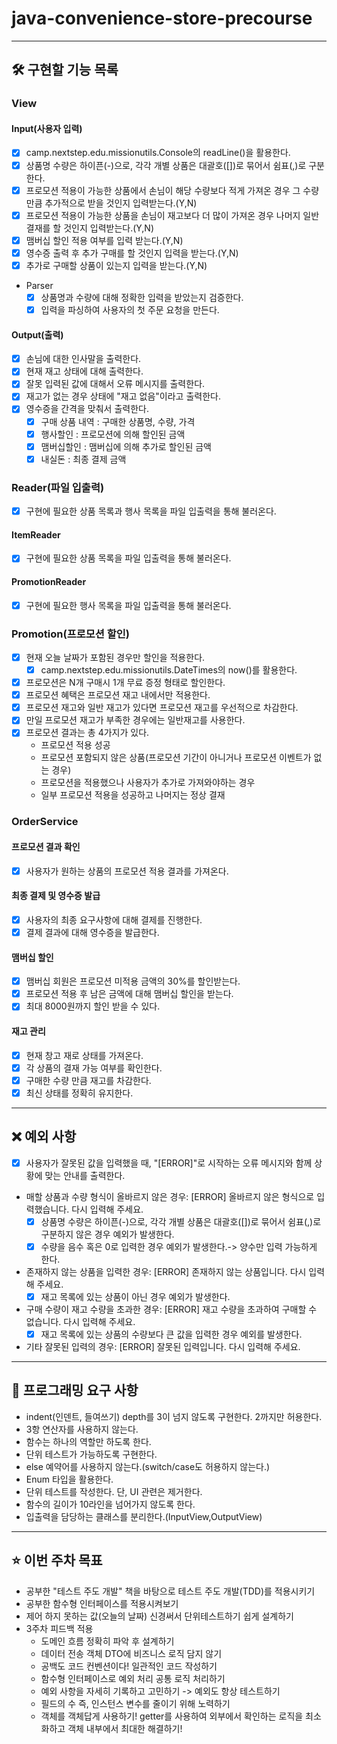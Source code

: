 # java-convenience-store-precourse

----

## 🛠️ 구현할 기능 목록

### View

#### Input(사용자 입력)

- [X] camp.nextstep.edu.missionutils.Console의 readLine()을 활용한다.
- [X] 상품명 수량은 하이픈(-)으로, 각각 개별 상품은 대괄호([])로 묶어서 쉼표(,)로 구분한다.
- [X] 프로모션 적용이 가능한 상품에서 손님이 해당 수량보다 적게 가져온 경우 그 수량만큼 추가적으로 받을 것인지 입력받는다.(Y,N)
- [X] 프로모션 적용이 가능한 상품을 손님이 재고보다 더 많이 가져온 경우 나머지 일반 결재를 할 것인지 입력받는다.(Y,N)
- [X] 맴버십 할인 적용 여부를 입력 받는다.(Y,N)
- [X] 영수증 출력 후 추가 구매를 할 것인지 입력을 받는다.(Y,N)
- [X] 추가로 구매할 상품이 있는지 입력을 받는다.(Y,N)
- Parser
    - [X] 상품명과 수량에 대해 정확한 입력을 받았는지 검증한다.
    - [X] 입력을 파싱하여 사용자의 첫 주문 요청을 만든다.

#### Output(출력)

- [X] 손님에 대한 인사말을 출력한다.
- [X] 현재 재고 상태에 대해 출력한다.
- [X] 잘못 입력된 값에 대해서 오류 메시지를 출력한다.
- [X] 재고가 없는 경우 상태에 "재고 없음"이라고 출력한다.
- [X] 영수증을 간격을 맞춰서 출력한다.
    - [X] 구매 상품 내역 : 구매한 상품명, 수량, 가격
    - [X] 행사할인 : 프로모션에 의해 할인된 금액
    - [X] 맴버십할인 : 맴버십에 의해 추가로 할인된 금액
    - [X] 내실돈 : 최종 결제 금액

### Reader(파일 입출력)

- [X] 구현에 필요한 상품 목록과 행사 목록을 파일 입출력을 통해 불러온다.

#### ItemReader

- [X] 구현에 필요한 상품 목록을 파일 입출력을 통해 불러온다.

#### PromotionReader

- [X] 구현에 필요한 행사 목록을 파일 입출력을 통해 불러온다.

### Promotion(프로모션 할인)

- [X] 현재 오늘 날짜가 포함된 경우만 할인을 적용한다.
    - [X] camp.nextstep.edu.missionutils.DateTimes의 now()를 활용한다.
- [X] 프로모션은 N개 구매시 1개 무료 증정 형태로 할인한다.
- [X] 프로모션 혜택은 프로모션 재고 내에서만 적용한다.
- [X] 프로모션 재고와 일반 재고가 있다면 프로모션 재고를 우선적으로 차감한다.
- [X] 만일 프로모션 재고가 부족한 경우에는 일반재고를 사용한다.
- [X] 프로모션 결과는 총 4가지가 있다.
    - 프로모션 적용 성공
    - 프로모션 포함되지 않은 상품(프로모션 기간이 아니거나 프로모션 이벤트가 없는 경우)
    - 프로모션을 적용했으나 사용자가 추가로 가져와야하는 경우
    - 일부 프로모션 적용을 성공하고 나머지는 정상 결재

### OrderService

#### 프로모션 결과 확인

- [X] 사용자가 원하는 상품의 프로모션 적용 결과를 가져온다.

#### 최종 결제 및 영수증 발급

- [X] 사용자의 최종 요구사항에 대해 결제를 진행한다.
- [X] 결제 결과에 대해 영수증을 발급한다.

#### 맴버십 할인

- [X] 맴버십 회원은 프로모션 미적용 금액의 30%를 할인받는다.
- [X] 프로모션 적용 후 남은 금액에 대해 맴버십 할인을 받는다.
- [X] 최대 8000원까지 할인 받을 수 있다.

#### 재고 관리

- [X] 현재 창고 재로 상태를 가져온다.
- [X] 각 상품의 결재 가능 여부를 확인한다.
- [X] 구매한 수량 만큼 재고를 차감한다.
- [X] 최신 상태를 정확히 유지한다.

----

## ❌ 예외 사항

- [X] 사용자가 잘못된 값을 입력했을 때, "[ERROR]"로 시작하는 오류 메시지와 함께 상황에 맞는 안내를 출력한다.
- 매할 상품과 수량 형식이 올바르지 않은 경우: [ERROR] 올바르지 않은 형식으로 입력했습니다. 다시 입력해 주세요.
    - [X] 상품명 수량은 하이픈(-)으로, 각각 개별 상품은 대괄호([])로 묶어서 쉼표(,)로 구분하지 않은 경우 예외가 발생한다.
    - [X] 수량을 음수 혹은 0로 입력한 경우 예외가 발생한다.-> 양수만 입력 가능하게 한다.
- 존재하지 않는 상품을 입력한 경우: [ERROR] 존재하지 않는 상품입니다. 다시 입력해 주세요.
    - [X] 재고 목록에 있는 상품이 아닌 경우 예외가 발생한다.
- 구매 수량이 재고 수량을 초과한 경우: [ERROR] 재고 수량을 초과하여 구매할 수 없습니다. 다시 입력해 주세요.
    - [X] 재고 목록에 있는 상품의 수량보다 큰 값을 입력한 경우 예외를 발생한다.
- 기타 잘못된 입력의 경우: [ERROR] 잘못된 입력입니다. 다시 입력해 주세요.

----

## 💪 프로그래밍 요구 사항

- indent(인덴트, 들여쓰기) depth를 3이 넘지 않도록 구현한다. 2까지만 허용한다.
- 3항 연산자를 사용하지 않는다.
- 함수는 하나의 역할만 하도록 한다.
- 단위 테스트가 가능하도록 구현한다.
- else 예약어를 사용하지 않는다.(switch/case도 허용하지 않는다.)
- Enum 타입을 활용한다.
- 단위 테스트를 작성한다. 단, UI 관련은 제거한다.
- 함수의 길이가 10라인을 넘어가지 않도록 한다.
- 입출력을 담당하는 클래스를 분리한다.(InputView,OutputView)

----

## ⭐ 이번 주차 목표

- 공부한 "테스트 주도 개발" 책을 바탕으로 테스트 주도 개발(TDD)를 적용시키기
- 공부한 함수형 인터페이스를 적용시켜보기
- 제어 하지 못하는 값(오늘의 날짜) 신경써서 단위테스트하기 쉽게 설계하기
- 3주차 피드백 적용
    - 도메인 흐름 정확히 파악 후 설계하기
    - 데이터 전송 객체 DTO에 비즈니스 로직 담지 않기
    - 공백도 코드 컨벤션이다! 일관적인 코드 작성하기
    - 함수형 인터페이스로 예외 처리 공통 로직 처리하기
    - 예외 사항을 자세히 기록하고 고민하기 -> 예외도 항상 테스트하기
    - 필드의 수 즉, 인스턴스 변수를 줄이기 위해 노력하기
    - 객체를 객체답게 사용하기! getter를 사용하여 외부에서 확인하는 로직을 최소화하고 객체 내부에서 최대한 해결하기!
